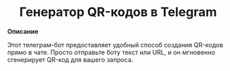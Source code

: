 <div align="center">
  <h1>Генератор QR-кодов в Telegram</h1>
</div>

<b>Описание</b>
<p>Этот телеграм-бот предоставляет удобный способ создания QR-кодов прямо в чате. Просто отправьте боту текст или URL, и он мгновенно сгенерирует QR-код для вашего запроса.</p>



